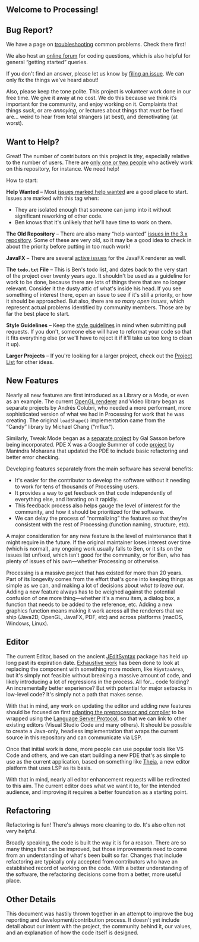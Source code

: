 ## Welcome to Processing!

## Bug Report?

We have a page on [troubleshooting](https://github.com/processing/processing/wiki/Troubleshooting) common problems. Check there first!

We also host an [online forum](https://discourse.processing.org/) for coding questions, which is also helpful for general “getting started” queries.

If you don't find an answer, please let us know by [filing an issue](https://github.com/processing/processing4/issues). We can only fix the things we've heard about!

Also, please keep the tone polite. This project is volunteer work done in our free time. We give it away at no cost. We do this because we think it’s important for the community, and enjoy working on it. Complaints that things *suck*, or are *annoying*, or lectures about things that *must* be fixed are… weird to hear from total strangers (at best), and demotivating (at worst).


## Want to Help?

Great! The number of contributors on this project is *tiny*, especially relative to the number of users. There are [only one or two people](https://github.com/processing/processing4/graphs/contributors) who actively work on this repository, for instance. We need help!

How to start:

**Help Wanted** – Most [issues marked help wanted](https://github.com/processing/processing4/issues?q=is%3Aissue+is%3Aopen+label%3A%22help+wanted%22) are a good place to start. Issues are marked with this tag when:

* They are isolated enough that someone can jump into it without significant reworking of other code.
* Ben knows that it's unlikely that he'll have time to work on them.

**The Old Repository** – There are also many “help wanted” [issues in the 3.x repository](https://github.com/processing/processing4/issues?q=is%3Aissue+is%3Aopen+label%3A%22help+wanted%22). Some of these are very old, so it may be a good idea to check in about the priority before putting in too much work!

**JavaFX** – There are several [active issues](https://github.com/processing/processing4-javafx/issues?q=is%3Aissue+is%3Aopen+sort%3Aupdated-desc) for the JavaFX renderer as well.

**The `todo.txt` File** – This is Ben's todo list, and dates back to the very start of the project over twenty years ago. It shouldn't be used as a guideline for work to be done, because there are lots of things there that are no longer relevant. Consider it the dusty attic of what's inside his head. If you see something of interest there, open an issue to see if it's still a priority, or how it should be approached. But also, there are *so many open issues*, which represent actual problems identified by community members. Those are by far the best place to start.

**Style Guidelines** – Keep the [style guidelines](https://github.com/processing/processing/wiki/Style-Guidelines) in mind when submitting pull requests. If you don't, someone else will have to reformat your code so that it fits everything else (or we'll have to reject it if it'll take us too long to clean it up).

**Larger Projects** – If you're looking for a larger project, check out the [Project List](https://github.com/processing/processing/wiki/Project-List#processing) for other ideas.


## New Features

Nearly all new features are first introduced as a Library or a Mode, or even as an example. The current [OpenGL renderer](http://glgraphics.sourceforge.net/) and Video library began as separate projects by Andrés Colubri, who needed a more performant, more sophisticated version of what we had in Processing for work that he was creating. The original `loadShape()` implementation came from the “Candy” library by Michael Chang (“mflux“).

Similarly, Tweak Mode began as a [separate project](http://galsasson.com/tweakmode/) by Gal Sasson before being incorporated. PDE X was a Google Summer of code [project](https://github.com/processing/processing-experimental) by Manindra Moharana that updated the PDE to include basic refactoring and better error checking.

Developing features separately from the main software has several benefits:

* It's easier for the contributor to develop the software without it needing to work for tens of thousands of Processing users.
* It provides a way to get feedback on that code independently of everything else, and iterating on it rapidly.
* This feedback process also helps gauge the level of interest for the community, and how it should be prioritized for the software.
* We can delay the process of “normalizing” the features so that they're consistent with the rest of Processing (function naming, structure, etc).

A major consideration for any new feature is the level of maintenance that it might require in the future. If the original maintainer loses interest over time (which is normal), any ongoing work usually falls to Ben, or it sits on the issues list unfixed, which isn't good for the community, or for Ben, who has plenty of issues of his own—whether Processing or otherwise.

Processing is a massive project that has existed for more than 20 years. Part of its longevity comes from the effort that's gone into keeping things as simple as we can, and making a lot of decisions about *what to leave out*. Adding a new feature always has to be weighed against the potential confusion of one more thing—whether it's a menu item, a dialog box, a function that needs to be added to the reference, etc. Adding a new graphics function means making it work across all the renderers that we ship (Java2D, OpenGL, JavaFX, PDF, etc) and across platforms (macOS, Windows, Linux).


## Editor

The current Editor, based on the ancient [JEditSyntax](http://syntax.jedit.org/) package has held up long past its expiration date. [Exhaustive work](https://github.com/processing/processing4/blob/master/app/src/processing/app/syntax/README.md) has been done to look at replacing the component with something more modern, like `RSyntaxArea`, but it's simply not feasible without breaking a massive amount of code, and likely introducing a lot of regressions in the process. All for… code folding? An incrementally better experience? But with potential for major setbacks in low-level code? It's simply not a path that makes sense.

With that in mind, any work on updating the editor and adding new features should be focused on first [adapting the preprocessor and compiler](https://github.com/processing/processing4/issues/117) to be wrapped using the [Language Server Protocol](https://en.wikipedia.org/wiki/Language_Server_Protocol), so that we can link to other existing editors (Visual Studio Code and many others). It should be possible to create a Java-only, headless implementation that wraps the current source in this repository and can communicate via LSP.

Once that initial work is done, more people can use popular tools like VS Code and others, and we can start building a new PDE that's as simple to use as the current application, based on something like [Theia](https://theia-ide.org/), a new editor platform that uses LSP as its basis.

With that in mind, nearly all editor enhancement requests will be redirected to this aim. The current editor does what we want it to, for the intended audience, and improving it requires a better foundation as a starting point.


## Refactoring

Refactoring is fun! There's always more cleaning to do. It's also often not very helpful.

Broadly speaking, the code is built the way it is for a reason. There are so many things that can be improved, but those improvements need to come from an understanding of what's been built so far. Changes that include refactoring are typically only accepted from contributors who have an established record of working on the code. With a better understanding of the software, the refactoring decisions come from a better, more useful place.


## Other Details

This document was hastily thrown together in an attempt to improve the bug reporting and development/contribution process. It doesn't yet include detail about our intent with the project, the community behind it, our values, and an explanation of how the code itself is designed.
